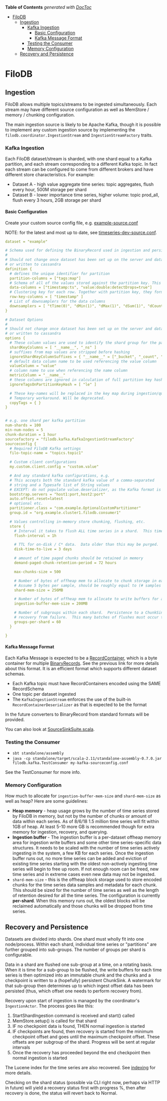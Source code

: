 <!-- START doctoc generated TOC please keep comment here to allow auto update -->
<!-- DON'T EDIT THIS SECTION, INSTEAD RE-RUN doctoc TO UPDATE -->
**Table of Contents**  *generated with [DocToc](https://github.com/thlorenz/doctoc)*

- [FiloDB](#filodb)
  - [Ingestion](#ingestion)
    - [Kafka Ingestion](#kafka-ingestion)
      - [Basic Configuration](#basic-configuration)
      - [Kafka Message Format](#kafka-message-format)
    - [Testing the Consumer](#testing-the-consumer)
    - [Memory Configuration](#memory-configuration)
  - [Recovery and Persistence](#recovery-and-persistence)

<!-- END doctoc generated TOC please keep comment here to allow auto update -->

# FiloDB

## Ingestion
FiloDB allows multiple topics/streams to be ingested simultaneously.  Each stream may have different source configuration as well as MemStore / memory / chunking configuration.

The main ingestion source is likely to be Apache Kafka, though it is possible to implement any custom ingestion source by implementing the `filodb.coordinator.IngestionStream` and `IngestionStreamFactory` traits.

### Kafka Ingestion
Each FiloDB dataset/stream is sharded, with one shard equal to a Kafka partition, and each stream corresponding to a different Kafka topic.  In fact each stream can be configured to come from different brokers and have different store characteristics.  For example:

* Dataset A - high value aggregate time series:  topic aggregates, flush every hour, 500M storage per shard
* Dataset B - lower importance time series, higher volume:  topic prod_all, flush every 3 hours, 2GB storage per shard

#### Basic Configuration
Create your custom source config file, e.g. [example-source.conf](../kafka/src/main/resources/example-source.conf)

NOTE: for the latest and most up to date, see [timeseries-dev-source.conf](../conf/timeseries-dev-source.conf).

```yaml
dataset = "example"

# Schema used for defining the BinaryRecord used in ingestion and persistence.
#
# Should not change once dataset has been set up on the server and data has been ingested into kafka
# or written to cassandra
definition {
  # defines the unique identifier for partition
  partition-columns = ["tags:map"]
  # Schema of all of the values stored against the partition key. This includes the row-keys as well
  data-columns = ["timestamp:ts", "value:double:detectDrops=true"]
  # Clustering key for each row. Together with partition key, they form the primary key.
  row-key-columns = [ "timestamp" ]
  # List of downsamplers for the data columns
  downsamplers = [ "tTime(0)", "dMin(1)", "dMax(1)", "dSum(1)", "dCount(1)"]
}

# Dataset Options
#
# Should not change once dataset has been set up on the server and data has been ingested into kafka
# or written to cassandra
options {
  # These column values are used to identify the shard group for the partition
  shardKeyColumns = [ "__name__", "_ns" ]
  # suffixes from map values are stripped before hashing
  ignoreShardKeyColumnSuffixes = { "__name__" = ["_bucket", "_count", "_sum"] }
  # default data column name to be used referencing the value column
  valueColumn = "value"
  # column name to use when referencing the name column
  metricColumn = "__name__"
  # these columns are ignored in calculation of full partition key hash
  ignoreTagsOnPartitionKeyHash = [ "le" ]

  # These key-names will be replaced in the key map during ingestion/query.
  # Temporary workaround. Will be deprecated.
  copyTags = { }
}


# e.g. one shard per kafka partition
num-shards = 100
min-num-nodes = 5
chunk-duration = 1 hour
sourcefactory = "filodb.kafka.KafkaIngestionStreamFactory"
sourceconfig {
  # Required FiloDB Kafka settings
  filo-topic-name = "topics.topic1"

  # Custom client configurations
  my.custom.client.config = "custom.value"

  # And any standard kafka configurations, e.g.
  # This accepts both the standard kafka value of a comma-separated
  # string and a Typesafe list of String values
  # EXCEPT: do not populate value.deserializer, as the Kafka format is fixed in FiloDB to be messages of RecordContainer's
  bootstrap.servers = "host1:port,host2:port"
  auto.offset.reset=latest
  # optional etc.
  partitioner.class = "com.example.OptionalCustomPartitioner"
  group.id = "org.example.cluster1.filodb.consumer1"

  # Values controlling in-memory store chunking, flushing, etc.
  store {
    # Interval it takes to flush ALL time series in a shard.  This time is further divided by groups-per-shard
    flush-interval = 1h

    # TTL for on-disk / C* data.  Data older than this may be purged.
    disk-time-to-live = 3 days

    # amount of time paged chunks should be retained in memory
    demand-paged-chunk-retention-period = 72 hours

    max-chunks-size = 500

    # Number of bytes of offheap mem to allocate to chunk storage in each shard.  Ex. 1000MB, 1G, 2GB
    # Assume 5 bytes per sample, should be roughly equal to (# samples per time series) * (# time series)
    shard-mem-size = 256MB

    # Number of bytes of offheap mem to allocate to write buffers for all shards.  Ex. 1000MB, 1G, 2GB
    ingestion-buffer-mem-size = 200MB

    # Number of subgroups within each shard.  Persistence to a ChunkSink occurs one subgroup at a time, as does
    # recovery from failure.  This many batches of flushes must occur to cover persistence of every partition
    groups-per-shard = 60
  }

}
```

#### Kafka Message Format

Each Kafka Message is expected to be a [RecordContainer](../core/src/main/scala/filodb.core/binaryrecord2/RecordContainer.scala), which is a byte container for multiple [BinaryRecords](binaryrecord-spec.md).  See the previous link for more details about this format.  It is an efficient format which supports different dataset schemas.

- Each Kafka topic must have RecordContainers encoded using the SAME RecordSchema
- One topic per dataset ingested
- The `KafkaIngestionStream` enforces the use of the built-in `RecordContainerDeserializer` as that is expected to be the format

In the future converters to BinaryRecord from standard formats will be provided.

You can also look at [SourceSinkSuite.scala](../kafka/src/it/scala/filodb/kafka/SourceSinkSuite.scala).

### Testing the Consumer

* `sbt standalone/assembly`
* `java -cp standalone/target/scala-2.11/standalone-assembly-0.7.0.jar filodb.kafka.TestConsumer my-kafka-sourceconfig.conf`

See the TestConsumer for more info.

### Memory Configuration

How much to allocate for `ingestion-buffer-mem-size` and `shard-mem-size` as well as heap?  Here are some guidelines:

* **Heap memory** - heap usage grows by the number of time series stored by FiloDB in memory, but not by the number of chunks or amount of data within each series.  As of 8/6/18 1.5 million time series will fit within 1GB of heap.  At least 5-10 more GB is recommended though for extra memory for ingestion, recovery, and querying.
* **Ingestion buffer** - The ingestion buffer is a per-dataset offheap memory area for ingestion write buffers and some other time series-specific data structures.  It needs to be scaled with the number of time series actively ingesting in the system, a few KB for each series.  Once the ingestion buffer runs out, no more time series can be added and eviction of existing time series starting with the oldest non-actively ingesting time series will begin to free up room.  If not enough room can be freed, new time series and in extreme cases even new data may not be ingested.
* `shard-mem-size` - this is the offheap block storage used to store encoded chunks for the time series data samples and metadata for each chunk.  This should be sized for the number of time series as well as the length of retention desired for all the time series.  The configuration is currently **per-shard**.  When this memory runs out, the oldest blocks will be reclaimed automatically and those chunks will be dropped from time series.

## Recovery and Persistence

Datasets are divided into shards.  One shard must wholly fit into one node/process.  Within each shard, individual time series or "partitions" are further grouped into sub-groups.  The number of groups per shard is configurable.

Data in a shard are flushed one sub-group at a time, on a rotating basis.  When it is time for a sub-group to be flushed, the write buffers for each time series is then optimized into an immutable chunk and the chunks and a checkpoint is written to a (hopefully) persistent ChunkSink.  A watermark for that sub-group then determines up to which ingest offset data has been persisted (thus, which offset one needs to perform recovery from).

Recovery upon start of ingestion is managed by the coordinator's `IngestionActor`.  The process goes like this:

 1. StartShardIngestion command is received and start() called
 2. MemStore.setup() is called for that shard
 3. IF no checkpoint data is found, THEN normal ingestion is started
 4. IF checkpoints are found, then recovery is started from the minimum checkpoint offset
    and goes until the maximum checkpoint offset.  These offsets are per subgroup of the shard.
    Progress will be sent at regular intervals
 5. Once the recovery has proceeded beyond the end checkpoint then normal ingestion is started

The Lucene index for the time series are also recovered.  See [indexing](indexing.md) for more details.

Checking on the shard status (possible via CLI right now, perhaps via HTTP in future) will yield a recovery status first with progress %, then after recovery is done, the status will revert back to Normal.


